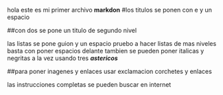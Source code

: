 hola este es mi primer archivo **markdon**
#los titulos se ponen con e y un espacio

##con dos se pone un titulo de segundo nivel


las listas se pone guion y un espacio
pruebo a hacer listas de mas niveles
basta con poner espacios delante
tambien se pueden poner italicas y negritas a la vez usando tres ***astericos***

##para poner inagenes y enlaces
usar exclamacion corchetes y enlaces



las instrucciones completas se pueden buscar en internet
